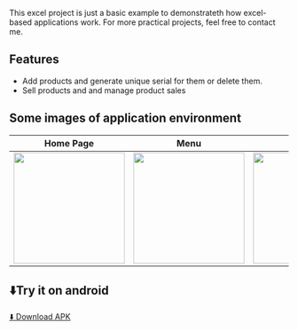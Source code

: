 This excel project is just a basic example to demonstrateth how excel-based applications work. For more practical projects, feel free to contact me.

## Features
- Add products and generate unique serial for them or delete them.
- Sell products and and manage product sales

## Some images of application environment
| Home Page | Menu | Notes | Programs Page | Filters |
|:---:|:---:|:---:|:---:|:---:|
| <img src="Doplan/wwwroot/images/1.jpg" width="200"/> | <img src="Doplan/wwwroot/images/1-2.jpg" width="200"/> | <img src="Doplan/wwwroot/images/2.jpg" width="200"/> | <img src="Doplan/wwwroot/images/6.jpg" width="200"/> | <img src="Doplan/wwwroot/images/7.jpg" width="200"/> |


## ⬇️Try it on android
[⬇️ Download APK](https://github.com/MPRogrammer1212/Doplan/releases/download/v1.0.1/Doplan.apk)

